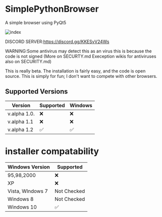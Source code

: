 # SimplePythonBrowser
A simple browser using PyQt5

![index](https://user-images.githubusercontent.com/85512286/142732638-7172368f-72c2-45b8-b7b8-e36f646c8a7b.jpg)

DISCORD SERVER:https://discord.gg/KKESvV24Ws

WARNING:Some antivirus may detect this as an virus this is because the code is not signed (More on SECURTY.md Exeception wikis for antiviruses also on SECURITY.md)  

This is really beta. The installation is fairly easy, and the code is open source. This is simply for fun; I don't want to compete with other browsers.





## Supported Versions

| Version         | Supported          | Windows
| -------         | ------------------ | ----------------------
| v.alpha 1.0.    | :x: | :x:
| v.alpha 1.1     |:x:  |:x:
| v.alpha 1.2     |:white_check_mark: | :white_check_mark:


# installer compatability

| Windows Version   |  Supported            
| ----------------  | ------------------                      
|   95,98,2000      |    :x:  
|      XP           |    :x:
|  Vista, WIndows 7 |    Not Checked
|     Windows 8     |    Not Checked
|    Windows 10     |   :white_check_mark:



